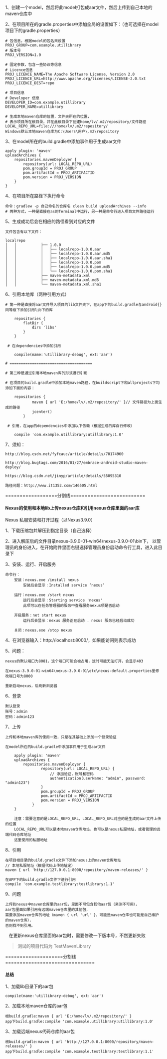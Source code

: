 1、创建一个model，然后将此model打包成aar文件，然后上传到自己本地的maven仓库中

2、在项目所在的gradle.properties中添加全局的设置如下：（也可选择在model项目下的gradle.properties）

    # 包信息，根据model的包名来设置
    PROJ_GROUP=com.example.utillibrary
    # 版本号
    PROJ_VERSION=1.0

    # 固定参数，包含一些协议等信息
    # Licence信息
    PROJ_LICENCE_NAME=The Apache Software License, Version 2.0
    PROJ_LICENCE_URL=http://www.apache.org/licenses/LICENSE-2.0.txt
    PROJ_LICENCE_DEST=repo

    # 项目信息
    # Developer 信息
    DEVELOPER_ID=com.example.utillibrary
    DEVELOPER_NAME=utillibrary

    # 生成本地maven仓库的位置，文件夹所在的位置，
    # 表示项目所在根目录，并在此根目录下创建home/lv/.m2/repository/文件路径
    LOCAL_REPO_URL=file:///home/lv/.m2/repository/
    Windows默认本地maven仓库为C:\Users\用户\.m2\repository

3、在model所在的build.gradle中添加事件用于生成aar文件

    apply plugin: 'maven'
    uploadArchives {
        repositories.mavenDeployer {
            repository(url: LOCAL_REPO_URL)
            pom.groupId = PROJ_GROUP
            pom.artifactId = PROJ_ARTIFACTID
            pom.version = PROJ_VERSION
        }
    }

4、在项目所在路径下执行命令

    命令：gradlew -p 自己命名的仓库名 clean build uploadArchives --info
    # 两种方式，一种是直接在as的Terminal中运行，另一种是命令行进入项目文件路径运行

5、生成成功后会在相应的路径看到对应的文件

    文件包含有以下文件：

    localrepo
    │   │           ├── 1.0.0
    │   │           │   ├── localrepo-1.0.0.aar
    │   │           │   ├── localrepo-1.0.0.aar.md5
    │   │           │   ├── localrepo-1.0.0.aar.sha1
    │   │           │   ├── localrepo-1.0.0.pom
    │   │           │   ├── localrepo-1.0.0.pom.md5
    │   │           │   └── localrepo-1.0.0.pom.sha1
    │   │           ├── maven-metadata.xml
    │   │           ├── maven-metadata.xml.md5
    │   │           └── maven-metadata.xml.sha1

6、引用本地库（两种引用方式）

    # 第一种是直接将aar文件导入项目的lib文件夹下，在app下的build.gradle与android{}同等级下添加引用lib下的库

        repositories {
            flatDir {
                dirs 'libs'
            }
        }

     # 在dependencies中添加引用

        compile(name:'utillibrary-debug', ext:'aar')

    # =====================================

    # 第二种是通过引用本地maven库的形式进行引用

    # 在项目的build.gradle中添加本地maven路径，在buildscript下和allprojects下均添加下面的内容：

        repositories {
                maven { url 'E:/home/lv/.m2/repository/' }// 文件路径为上面生成的路径
                jcenter()
            }

     # 引用，在app的dependencies中添加以下依赖（根据生成的库自行修改）

        compile 'com.example.utillibrary:utillibrary:1.0'

7、须知：

    http://blog.csdn.net/fyfcauc/article/details/70174960

    http://blog.bugtags.com/2016/01/27/embrace-android-studio-maven-deploy/

    https://blog.csdn.net/jinyp/article/details/55095310

    路径问题：http://www.it1352.com/146505.html

==================分割线==========================

#### Nexus的使用和本地lib上传nexus仓库和引用nexus仓库里面的aar库

Nexus 私服安装和打开过程（以Nexus3.9.0）

1、下载压缩包并解压到指定目录（自己选择）

2、进入解压后的文件目录nexus-3.9.0-01-win64\nexus-3.9.0-01\bin下，
以管理员的身份进入，在开始附件里面右键选择管理员身份启动命令行工具，进入此目录下

3、安装、运行、开启服务

	命令行：
		安装：nexus.exe /install nexus
			安装后会显示：Installed service ‘nexus’

		运行：nexus.exe /start nexus
			运行后会显示：Starting service 'nexus'
			此项可以在任务管理器的服务中查看服务nexus项是否启动

		开启服务：net start nexus
			运行后会显示：nexus 服务正在启动 . nexus 服务已经启动成功

		关闭：nexus.exe /stop nexus

4、在浏览器输入：http://localhost:8000/，如果能访问则表示成功

5、问题：

	nexus的默认端口为8081，这个端口可能会被占用，这时可能无法打开，会显示403

	在nexus-3.9.0-01-win64\nexus-3.9.0-01\etc\nexus-default.properties里修改端口号为8000

	重新启动nexus，后刷新浏览器

6、登录

    默认登录
    账号：admin
    密码：admin123

7、上传

    上传和本地maven库的使用一致，只是在其基础上添加一个登录验证

    在model所在的build.gradle中添加事件用于生成aar文件

        apply plugin: 'maven'
        uploadArchives {
            repositories.mavenDeployer {
                    repository(url: LOCAL_REPO_URL) {
                        // 添加验证，账号和密码
                        authentication(userName: "admin", password: "admin123")
                    }
                    pom.groupId = PROJ_GROUP
                    pom.artifactId = PROJ_ARTIFACTID
                    pom.version = PROJ_VERSION
                }
        }

        注意：需要注意的是LOCAL_REPO_URL，LOCAL_REPO_URL对应的是生成的aar文件上传的位置
        LOCAL_REPO_URL可以是本地maven仓库地址，也可以是nexus私服地址，或者管理的远端代码仓库地址
        这里使用的私服地址

8、引用

    在项目根目录的build.gradle文件下添加nexus上的maven仓库地址
    // 本地私服地址（根据代码上传地址定）
    maven { url 'http://127.0.0.1:8000/repository/maven-releases/' }

    在APP下的build.gradle文件下进行引用
    compile 'com.example.testlibrary:testlibrary:1.1'


9、问题

    上传到nexus中maven仓库里的aar包，里面不可包含其他aar包（亲测不可用），
    aar包里面如果引用有远端maven仓库里的其他包，
    需要添加maven仓库的地址（maven { url 'url' }，可能是maven仓库也可能是自己维护的maven仓库），
    否则找不到引用。
    在更新nexus仓库里面的aar包时，需要修改一下版本号，不然更新失败


> 测试的项目代码为 TestMavenLibrary

====================分割线===============================

#### 总结

1、加载lib目录下的aar包

    compile(name:'utillibrary-debug', ext:'aar')

2、加载本地maven仓库的aar包

    根build.gradle:maven { url 'E:/home/lv/.m2/repository/' }
    app下build.gradle:compile 'com.example.utillibrary:utillibrary:1.0'

3、加载远端nexus代码仓库的aar包

    根build.gradle:maven { url 'http://127.0.0.1:8000/repository/maven-releases/' }
    app下build.gradle:compile 'com.example.testlibrary:testlibrary:1.1'

